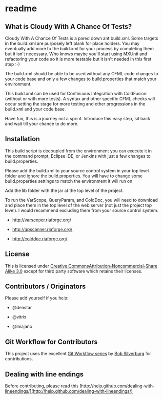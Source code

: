 # readme

## What is Cloudy With A Chance Of Tests?

Cloudy With A Chance Of Tests is a pared down ant build.xml. Some targets in the build.xml are purposely left blank for place holders. You may eventually add more to the build.xml for your process by completing them but it isn't necessary. Who knows maybe you'll start using MXUnit and refactoring your code so it is more testable but it isn't needed in this first step :-) 

The build.xml should be able to be used without any CFML code changes to your code base and only a few changes to build.properties that match your environment. 

This build.xml can be used for Continuous Integration with ColdFusion (without or with more tests). A syntax and other specific CFML checks will occur setting the stage for more testing and other progressions in the build.xml and your code base.

Have fun, this is a journey not a sprint. Introduce this easy step, sit back and wait till your chance to do more.

## Installation

This build script is decoupled from the environment you can execute it in the command prompt, Eclipse IDE, or Jenkins with just a few changes to build.properties. 

Please add the build.xml to your source control system in your top level folder and ignore the build.properties. You will have to change some build.properties settings to match the environment it will run on. 

Add the lib folder with the jar at the top level of the project. 

To run the VarScope, QueryParam, and ColdDoc, you will need to download and place them in the top level of the web server (not just the project top level). I would recommend excluding them from your source control system.

* http://varscoper.riaforge.org/

* http://qpscanner.riaforge.org/

* http://colddoc.riaforge.org/

## License

This is licensed under [Creative CommonsAttribution-Noncommercial-Share Alike 3.0](http://creativecommons.org/licenses/by-nc-sa/3.0/us/) except for third party software which retains their licenses. 

## Contributors / Originators

Please add yourself if you help:

* @denstar

* @vitrix

* @lmajano

## Git Workflow for Contributors

This project uses the excellent [Git Workflow series](http://www.silverwareconsulting.com/index.cfm/Git-Workflow) by [Bob Silverburg](https://github.com/bobsilverberg/) for contributions.

## Dealing with line endings

Before contributing, please read this [http://help.github.com/dealing-with-lineendings/](http://help.github.com/dealing-with-lineendings/)